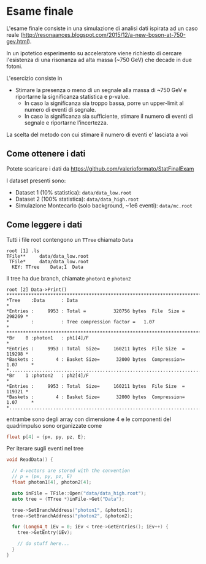 # Esame finale
L'esame finale consiste in una simulazione di analisi dati ispirata ad un
caso reale (http://resonaances.blogspot.com/2015/12/a-new-boson-at-750-gev.html).

In un ipotetico esperimento su acceleratore viene richiesto di cercare l'esistenza
di una risonanza ad alta massa (~750 GeV) che decade in due fotoni.

L'esercizio consiste in
- Stimare la presenza o meno di un segnale alla massa di ~750 GeV e riportarne
la significanza statistica e p-value.
  - In caso la significanza sia troppo bassa, porre un upper-limit al numero di eventi di segnale.
  - In caso la significanza sia sufficiente, stimare il numero di eventi di segnale e riportarne l’incertezza.

La scelta del metodo con cui stimare il numero di eventi e' lasciata a voi

## Come ottenere i dati
Potete scaricare i dati da https://github.com/valerioformato/StatFinalExam

I dataset presenti sono:
- Dataset 1 (10% statistica): `data/data_low.root`
- Dataset 2 (100% statistica): `data/data_high.root`
- Simulazione Montecarlo (solo background, ~1e6 eventi): `data/mc.root`

## Come leggere i dati
Tutti i file root contengono un `TTree` chiamato `Data`
```
root [1] .ls
TFile**		data/data_low.root
 TFile*		data/data_low.root
  KEY: TTree	Data;1	Data
```

Il tree ha due branch, chiamate `photon1` e `photon2`
```
root [2] Data->Print()
******************************************************************************
*Tree    :Data      : Data                                                   *
*Entries :     9953 : Total =          320756 bytes  File  Size =     298269 *
*        :          : Tree compression factor =   1.07                       *
******************************************************************************
*Br    0 :photon1   : ph1[4]/F                                               *
*Entries :     9953 : Total  Size=     160211 bytes  File Size  =     119298 *
*Baskets :        4 : Basket Size=      32000 bytes  Compression=   1.07     *
*............................................................................*
*Br    1 :photon2   : ph2[4]/F                                               *
*Entries :     9953 : Total  Size=     160211 bytes  File Size  =     119321 *
*Baskets :        4 : Basket Size=      32000 bytes  Compression=   1.07     *
*............................................................................*
```
entrambe sono degli array con dimensione 4 e le componenti del quadrimpulso
sono organizzate come
```cpp
float p[4] = {px, py, pz, E};
```

Per iterare sugli eventi nel tree
```cpp
void ReadData() {

  // 4-vectors are stored with the convention
  // p = (px, py, pz, E)
  float photon1[4], photon2[4];

  auto inFile = TFile::Open("data/data_high.root");
  auto tree = (TTree *)inFile->Get("Data");

  tree->SetBranchAddress("photon1", &photon1);
  tree->SetBranchAddress("photon2", &photon2);

  for (Long64_t iEv = 0; iEv < tree->GetEntries(); iEv++) {
    tree->GetEntry(iEv);

    // do stuff here...
  }
}
```
